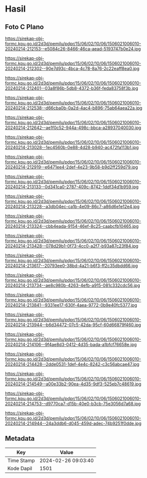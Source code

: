 # Hasil

## Foto C Plano

https://sirekap-obj-formc.kpu.go.id/2d3d/pemilu/pdpr/15/06/02/10/06/1506021006010-20240214-212153--e5084c26-8466-46ca-aead-5193747b0e24.jpg

https://sirekap-obj-formc.kpu.go.id/2d3d/pemilu/pdpr/15/06/02/10/06/1506021006010-20240214-212302--90e7d93c-4bca-4c78-8a76-2c22eaff8ea0.jpg

https://sirekap-obj-formc.kpu.go.id/2d3d/pemilu/pdpr/15/06/02/10/06/1506021006010-20240214-212401--03a8f86b-5db8-4372-b36f-feda83758f3b.jpg

https://sirekap-obj-formc.kpu.go.id/2d3d/pemilu/pdpr/15/06/02/10/06/1506021006010-20240214-212538--d66cba0b-0a2d-4ac4-b896-75ab64aea22a.jpg

https://sirekap-obj-formc.kpu.go.id/2d3d/pemilu/pdpr/15/06/02/10/06/1506021006010-20240214-212642--ae1f0c52-944a-498c-bbca-a28937040030.jpg

https://sirekap-obj-formc.kpu.go.id/2d3d/pemilu/pdpr/15/06/02/10/06/1506021006010-20240214-213028--1ec4560b-0e88-4d28-b940-ac472fa113b1.jpg

https://sirekap-obj-formc.kpu.go.id/2d3d/pemilu/pdpr/15/06/02/10/06/1506021006010-20240214-212919--e6471ee4-2def-4e23-9b58-b9d2ff259d79.jpg

https://sirekap-obj-formc.kpu.go.id/2d3d/pemilu/pdpr/15/06/02/10/06/1506021006010-20240214-213133--0d341ca0-2787-409c-8742-1ddf34d1b959.jpg

https://sirekap-obj-formc.kpu.go.id/2d3d/pemilu/pdpr/15/06/02/10/06/1506021006010-20240214-213228--a3db04ec-ca1b-4e09-86c7-a86d6e1e12e4.jpg

https://sirekap-obj-formc.kpu.go.id/2d3d/pemilu/pdpr/15/06/02/10/06/1506021006010-20240214-213324--cbb4eada-9154-46ef-8c25-caabcfb10465.jpg

https://sirekap-obj-formc.kpu.go.id/2d3d/pemilu/pdpr/15/06/02/10/06/1506021006010-20240214-213428--078d29b1-0f73-4cc0-a2f7-b93a87c23f84.jpg

https://sirekap-obj-formc.kpu.go.id/2d3d/pemilu/pdpr/15/06/02/10/06/1506021006010-20240214-213617--20793ee0-38bd-4a21-b6f3-ff2c35dbdd66.jpg

https://sirekap-obj-formc.kpu.go.id/2d3d/pemilu/pdpr/15/06/02/10/06/1506021006010-20240214-213734--ae8c980b-4263-4efb-a915-081c332cdc56.jpg

https://sirekap-obj-formc.kpu.go.id/2d3d/pemilu/pdpr/15/06/02/10/06/1506021006010-20240214-213841--9331ee17-630f-4aea-9772-0b9e40fc5377.jpg

https://sirekap-obj-formc.kpu.go.id/2d3d/pemilu/pdpr/15/06/02/10/06/1506021006010-20240214-213944--b6d34472-07c5-42da-95cf-60d66879f460.jpg

https://sirekap-obj-formc.kpu.go.id/2d3d/pemilu/pdpr/15/06/02/10/06/1506021006010-20240214-214106--9f4ae8d3-0412-4d35-bada-a1bfcf76658e.jpg

https://sirekap-obj-formc.kpu.go.id/2d3d/pemilu/pdpr/15/06/02/10/06/1506021006010-20240214-214428--2dde0531-1def-4e4c-8242-c3c56abcae47.jpg

https://sirekap-obj-formc.kpu.go.id/2d3d/pemilu/pdpr/15/06/02/10/06/1506021006010-20240214-214549--a00e33b2-90ea-4d35-9df3-525eb7c48619.jpg

https://sirekap-obj-formc.kpu.go.id/2d3d/pemilu/pdpr/15/06/02/10/06/1506021006010-20240214-214753--d9770ca7-d15b-40e0-b3cb-75e3056d7a68.jpg

https://sirekap-obj-formc.kpu.go.id/2d3d/pemilu/pdpr/15/06/02/10/06/1506021006010-20240214-214944--24a3ddb6-d045-459d-adec-74b9251f0dde.jpg


## Metadata

| Key        | Value               |
| ---------- | ------------------- |
| Time Stamp | 2024-02-26 09:03:40 |
| Kode Dapil | 1501                |



